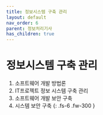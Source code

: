 ```yaml
---
title: 정보시스템 구축 관리
layout: default
nav_order: 6
parent: 정보처리기사
has_children: true
---
```


# 정보시스템 구축 관리

1. 소프트웨어 개발 방법론
2. IT프로젝트 정보 시스템 구축 관리
3. 소프트웨어 개발 보안 구축
4. 시스템 보안 구축
{: .fs-6 .fw-300 }